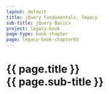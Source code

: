 ```yaml
---
layout: default
title: jQuery Fundamentals, legacy
sub-title: jQuery Basics
project: legacy-book
page-type: book-chapter
page: legacy-book-chapter03
---
```


# {{ page.title }} <br> {{ page.sub-title }}

